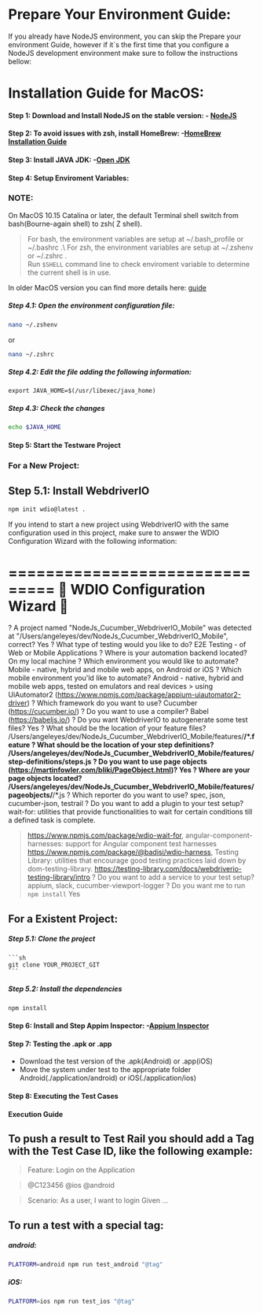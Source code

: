 # Prepare Your Environment Guide:

If you already have NodeJS environment, you can skip the Prepare your environment Guide,
however if it´s the first time that you configure a NodeJS development environment make sure to follow the instructions bellow:


# Installation Guide for MacOS:

#### Step 1: Download and Install NodeJS on the stable version: - [NodeJS](https://nodejs.org/en/download)

#### Step 2: To avoid issues with zsh, install HomeBrew: -[HomeBrew Installation Guide](http://docs.brew.sh/Installation)

#### Step 3: Install JAVA JDK: -[Open JDK](https://www.oracle.com/in/java/technologies/downloads/)

#### Step 4: Setup Enviroment Variables:

### NOTE:

On MacOS 10.15 Catalina or later, the default Terminal shell switch from bash(Bourne-again shell) to zsh( Z shell).

> For bash, the environment variables are setup at ~/.bash_profile or ~/.bashrc .\ 
> For zsh, the environment variables are setup at ~/.zshenv or ~/.zshrc .\
> Run `$SHELL` command line to check enviroment variable to determine the current shell is in use.


In older MacOS version you can find more details here: [guide](https://mkyong.com/java/how-to-set-java-home-environment-variable-on-mac-os-x)

##### Step 4.1: Open the environment configuration file:

```sh
nano ~/.zshenv 
```
or 
```sh
nano ~/.zshrc
```
##### Step 4.2: Edit the file adding the following information:

`export JAVA_HOME=$(/usr/libexec/java_home)`

##### Step 4.3: Check the changes

```sh
echo $JAVA_HOME
```

#### Step 5: Start the Testware Project

### For a New Project: 

## Step 5.1: Install WebdriverIO

```sh
npm init wdio@latest .
```

If you intend to start a new project using WebdriverIO with the same configuration used in this project, make sure to answer the WDIO Configuration Wizard with the following information:

===============================
🤖 WDIO Configuration Wizard 🧙
===============================

? A project named "NodeJs_Cucumber_WebdriverIO_Mobile" was detected at "/Users/angeleyes/dev/NodeJs_Cucumber_WebdriverIO_Mobile", correct? Yes
? What type of testing would you like to do? E2E Testing - of Web or Mobile Applications
? Where is your automation backend located? On my local machine
? Which environment you would like to automate? Mobile - native, hybrid and mobile web apps, on Android or iOS
? Which mobile environment you'ld like to automate? Android - native, hybrid and mobile web apps, tested on emulators and real devices
    > using UiAutomator2 (https://www.npmjs.com/package/appium-uiautomator2-driver)
? Which framework do you want to use? Cucumber (https://cucumber.io/)
? Do you want to use a compiler? Babel (https://babeljs.io/)
? Do you want WebdriverIO to autogenerate some test files? Yes
? What should be the location of your feature files? /Users/angeleyes/dev/NodeJs_Cucumber_WebdriverIO_Mobile/features/**/*.feature
? What should be the location of your step definitions? /Users/angeleyes/dev/NodeJs_Cucumber_WebdriverIO_Mobile/features/step-definitions/steps.js
? Do you want to use page objects (https://martinfowler.com/bliki/PageObject.html)? Yes
? Where are your page objects located? /Users/angeleyes/dev/NodeJs_Cucumber_WebdriverIO_Mobile/features/pageobjects/**/*.js
? Which reporter do you want to use? spec, json, cucumber-json, testrail
? Do you want to add a plugin to your test setup? wait-for: utilities that provide functionalities to wait for certain conditions till a defined task 
is complete.
   > https://www.npmjs.com/package/wdio-wait-for, angular-component-harnesses: support for Angular component test harnesses
   > https://www.npmjs.com/package/@badisi/wdio-harness, Testing Library: utilities that encourage good testing practices laid down by 
dom-testing-library.
   > https://testing-library.com/docs/webdriverio-testing-library/intro
? Do you want to add a service to your test setup? appium, slack, cucumber-viewport-logger
? Do you want me to run `npm install` Yes

## For a Existent Project:

##### Step 5.1: Clone the project

    ```sh
	git clone YOUR_PROJECT_GIT
    ```

##### Step 5.2: Install the dependencies

```sh
npm install
```

#### Step 6: Install and Step Appim Inspector: -[Appium Inspector](https://github.com/appium/appium-inspector)

#### Step 7: Testing the .apk or .app

- Download the test version of the .apk(Android) or .app(iOS)
- Move the system under test to the appropriate folder Android(./application/android) or iOS(./application/ios) 

#### Step 8: Executing the Test Cases

#### Execution Guide

## To push a result to Test Rail you should add a Tag with the Test Case ID, like the following example:

> Feature: Login on the Application

> @C123456 @ios @android

> Scenario: As a user, I want to login
>    Given ... 


## To run a test with a special tag:

##### android:

```bash
PLATFORM=android npm run test_android "@tag"
   ```
##### iOS:

```bash
PLATFORM=ios npm run test_ios "@tag"
```
